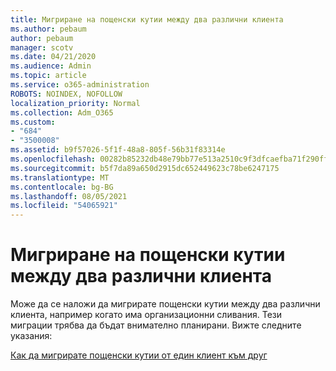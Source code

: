 ```yaml
---
title: Мигриране на пощенски кутии между два различни клиента
ms.author: pebaum
author: pebaum
manager: scotv
ms.date: 04/21/2020
ms.audience: Admin
ms.topic: article
ms.service: o365-administration
ROBOTS: NOINDEX, NOFOLLOW
localization_priority: Normal
ms.collection: Adm_O365
ms.custom:
- "684"
- "3500008"
ms.assetid: b9f57026-5f1f-48a8-805f-56b31f83314e
ms.openlocfilehash: 00282b85232db48e79bb77e513a2510c9f3dfcaefba71f290ff9fbfe98b98673
ms.sourcegitcommit: b5f7da89a650d2915dc652449623c78be6247175
ms.translationtype: MT
ms.contentlocale: bg-BG
ms.lasthandoff: 08/05/2021
ms.locfileid: "54065921"
---
```

# <a name="migrate-mailboxes-between-two-different-tenants"></a>Мигриране на пощенски кутии между два различни клиента

Може да се наложи да мигрирате пощенски кутии между два различни клиента, например когато има организационни сливания. Тези миграции трябва да бъдат внимателно планирани. Вижте следните указания:
  
[Как да мигрирате пощенски кутии от един клиент към друг](https://docs.microsoft.com/Exchange/mailbox-migration/migrate-mailboxes-across-tenants)
  
